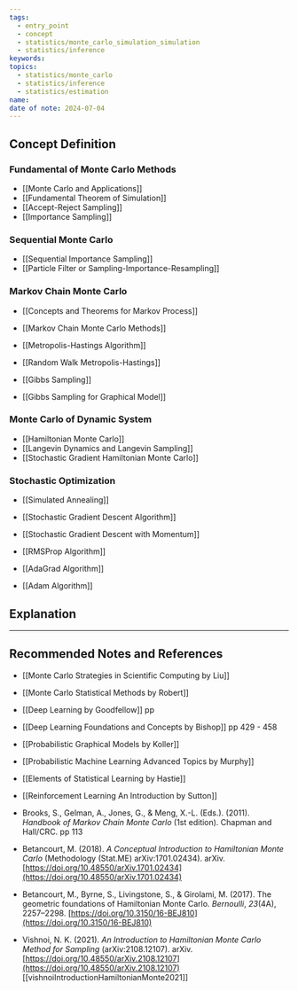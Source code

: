 ```yaml
---
tags:
  - entry_point
  - concept
  - statistics/monte_carlo_simulation_simulation
  - statistics/inference
keywords: 
topics:
  - statistics/monte_carlo
  - statistics/inference
  - statistics/estimation
name: 
date of note: 2024-07-04
---
```


## Concept Definition

### Fundamental of Monte Carlo Methods

- [[Monte Carlo and Applications]]
- [[Fundamental Theorem of Simulation]]
- [[Accept-Reject Sampling]]
- [[Importance Sampling]]

### Sequential Monte Carlo

- [[Sequential Importance Sampling]]
- [[Particle Filter or Sampling-Importance-Resampling]]

### Markov Chain Monte Carlo

- [[Concepts and Theorems for Markov Process]]

- [[Markov Chain Monte Carlo Methods]]
- [[Metropolis-Hastings Algorithm]]
- [[Random Walk Metropolis-Hastings]]
- [[Gibbs Sampling]]
- [[Gibbs Sampling for Graphical Model]]

### Monte Carlo of Dynamic System

- [[Hamiltonian Monte Carlo]]
- [[Langevin Dynamics and Langevin Sampling]]
- [[Stochastic Gradient Hamiltonian Monte Carlo]]

### Stochastic Optimization

- [[Simulated Annealing]]

- [[Stochastic Gradient Descent Algorithm]]
- [[Stochastic Gradient Descent with Momentum]]
- [[RMSProp Algorithm]]
- [[AdaGrad Algorithm]]
- [[Adam Algorithm]]




## Explanation





-----------
##  Recommended Notes and References



- [[Monte Carlo Strategies in Scientific Computing by Liu]]
- [[Monte Carlo Statistical Methods by Robert]]


- [[Deep Learning by Goodfellow]] pp 
- [[Deep Learning Foundations and Concepts by Bishop]] pp 429 - 458

- [[Probabilistic Graphical Models by Koller]]
- [[Probabilistic Machine Learning Advanced Topics by Murphy]]
- [[Elements of Statistical Learning by Hastie]]
- [[Reinforcement Learning An Introduction by Sutton]]


- Brooks, S., Gelman, A., Jones, G., & Meng, X.-L. (Eds.). (2011). _Handbook of Markov Chain Monte Carlo_ (1st edition). Chapman and Hall/CRC. pp 113
- Betancourt, M. (2018). _A Conceptual Introduction to Hamiltonian Monte Carlo_ (Methodology (Stat.ME) arXiv:1701.02434). arXiv. [https://doi.org/10.48550/arXiv.1701.02434](https://doi.org/10.48550/arXiv.1701.02434)
- Betancourt, M., Byrne, S., Livingstone, S., & Girolami, M. (2017). The geometric foundations of Hamiltonian Monte Carlo. _Bernoulli_, _23_(4A), 2257–2298. [https://doi.org/10.3150/16-BEJ810](https://doi.org/10.3150/16-BEJ810)
- Vishnoi, N. K. (2021). _An Introduction to Hamiltonian Monte Carlo Method for Sampling_ (arXiv:2108.12107). arXiv. [https://doi.org/10.48550/arXiv.2108.12107](https://doi.org/10.48550/arXiv.2108.12107) [[vishnoiIntroductionHamiltonianMonte2021]]